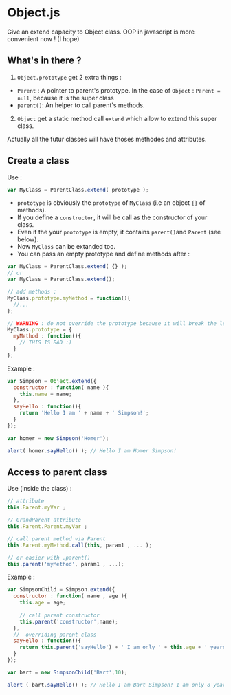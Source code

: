 Object.js
=========

Give an extend capacity to Object class. OOP in javascript is more convenient now ! (I hope)

## What's in there ?

1. `Object.prototype` get 2 extra things :
  - `Parent` : A pointer to parent's prototype. In the case of `Object` : `Parent = null`, because it is the super class
  - `parent()`: An helper to call parent's methods.
2. `Object` get a static method call `extend` which allow to extend this super class.

Actually all the futur classes will have thoses methodes and attributes.

## Create a class

Use :
```javascript
var MyClass = ParentClass.extend( prototype );
```

- `prototype` is obviously the  `prototype` of `MyClass` (i.e an object `{}` of methods). 
- If you define a `constructor`, it will be call as the constructor of your class.
- Even if the your `prototype` is empty, it contains `parent()`and `Parent` (see below).
- Now `MyClass` can be extanded too.
- You can pass an empty prototype and define methods after :

```javascript
var MyClass = ParentClass.extend( {} );
// or
var MyClass = ParentClass.extend();

// add methods :
MyClass.prototype.myMethod = function(){ 
  //... 
};

// WARNING : do not override the prototype because it will break the legacy
MyClass.prototype = {
  myMethod : function(){ 
    // THIS IS BAD :)
  }
};
```

Example : 
```javascript
var Simpson = Object.extend({
  constructor : function( name ){
    this.name = name;
  },
  sayHello : function(){
    return 'Hello I am ' + name + ' Simpson!';
  }
});

var homer = new Simpson('Homer');

alert( homer.sayHello() ); // Hello I am Homer Simpson!
```

## Access to parent class
Use (inside the class) :
```javascript
// attribute
this.Parent.myVar ;

// GrandParent attribute
this.Parent.Parent.myVar ;

// call parent method via Parent
this.Parent.myMethod.call(this, param1 , ... );

// or easier with .parent()
this.parent('myMethod', param1 , ...);
```

Example :
```javascript
var SimpsonChild = Simpson.extend({
  constructor : function( name , age ){
    this.age = age;
    
    // call parent constructor
    this.parent('constructor',name);
  },
  //  overriding parent class
  sayHello : function(){
    return this.parent('sayHello') + ' I am only ' + this.age + ' years old.';
  }
});

var bart = new SimpsonChild('Bart',10);

alert ( bart.sayHello() ); // Hello I am Bart Simpson! I am only 8 years old.
```

